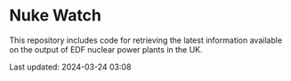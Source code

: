 # Nuke Watch

This repository includes code for retrieving the latest information available on the output of EDF nuclear power plants in the UK.

Last updated: 2024-03-24 03:08